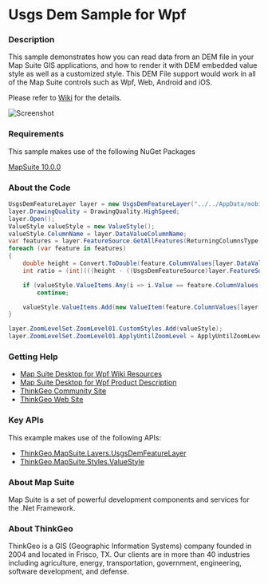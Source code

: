 # Usgs Dem Sample for Wpf

### Description

This sample demonstrates how you can read data from an DEM file in your Map Suite GIS applications, and how to render it with DEM embedded value style as well as a customized style. This DEM File support would work in all of the Map Suite controls such as Wpf, Web, Android and iOS.

Please refer to [Wiki](http://wiki.thinkgeo.com/wiki/map_suite_desktop_for_wpf) for the details.

![Screenshot](https://gitlab.com/thinkgeo/public/thinkgeo-desktop-maps/-/raw/support/v10/samples/wpf/UsgsDemSample/Screenshot.png)

### Requirements
This sample makes use of the following NuGet Packages

[MapSuite 10.0.0](https://www.nuget.org/packages?q=ThinkGeo)

### About the Code
```csharp
UsgsDemFeatureLayer layer = new UsgsDemFeatureLayer("../../AppData/mobile-e");
layer.DrawingQuality = DrawingQuality.HighSpeed;
layer.Open();
ValueStyle valueStyle = new ValueStyle();
valueStyle.ColumnName = layer.DataValueColumnName;
var features = layer.FeatureSource.GetAllFeatures(ReturningColumnsType.AllColumns);
foreach (var feature in features)
{
    double height = Convert.ToDouble(feature.ColumnValues[layer.DataValueColumnName]) * ((UsgsDemFeatureSource)layer.FeatureSource).ResolutionZ;
    int ratio = (int)(((height - ((UsgsDemFeatureSource)layer.FeatureSource).MinElevation) / (((UsgsDemFeatureSource)layer.FeatureSource).MaxElevation - ((UsgsDemFeatureSource)layer.FeatureSource).MinElevation)) * 255f);

    if (valueStyle.ValueItems.Any(i => i.Value == feature.ColumnValues[layer.DataValueColumnName]))
        continue;

    valueStyle.ValueItems.Add(new ValueItem(feature.ColumnValues[layer.DataValueColumnName], new AreaStyle(new GeoPen(new GeoSolidBrush(), 0), new GeoSolidBrush(new GeoColor(128, ratio, 128)))));
}

layer.ZoomLevelSet.ZoomLevel01.CustomStyles.Add(valueStyle);
layer.ZoomLevelSet.ZoomLevel01.ApplyUntilZoomLevel = ApplyUntilZoomLevel.Level20;
```

### Getting Help

- [Map Suite Desktop for Wpf Wiki Resources](http://wiki.thinkgeo.com/wiki/map_suite_desktop_for_wpf)
- [Map Suite Desktop for Wpf Product Description](https://thinkgeo.com/ui-controls#desktop-platforms)
- [ThinkGeo Community Site](http://community.thinkgeo.com/)
- [ThinkGeo Web Site](http://www.thinkgeo.com)

### Key APIs
This example makes use of the following APIs:

- [ThinkGeo.MapSuite.Layers.UsgsDemFeatureLayer](http://wiki.thinkgeo.com/wiki/api/ThinkGeo.MapSuite.Layers.UsgsDemFeatureLayer)
- [ThinkGeo.MapSuite.Styles.ValueStyle](http://wiki.thinkgeo.com/wiki/api/ThinkGeo.MapSuite.Styles.ValueStyle)

### About Map Suite
Map Suite is a set of powerful development components and services for the .Net Framework.

### About ThinkGeo
ThinkGeo is a GIS (Geographic Information Systems) company founded in 2004 and located in Frisco, TX. Our clients are in more than 40 industries including agriculture, energy, transportation, government, engineering, software development, and defense.
